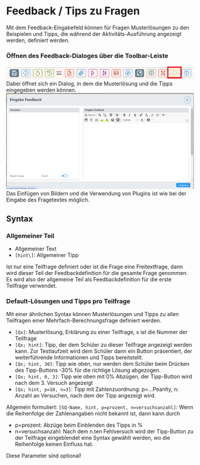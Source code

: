 # Feedback / Tips zu Fragen

Mit dem Feedback-Eingabefeld können für Fragen Musterlösungen zu den Beispielen 
und Tipps, die während der Aktivitäts-Ausführung angezeigt werden, definiert werden.

### Öffnen des Feedback-Dialoges über die Toolbar-Leiste
![img.png](img.png)<br>
Dabei öffnet sich ein Dialog, in dem die Musterlösung und die Tipps eingegeben werden können.
![img_1.png](img_1.png)<br>
Das Einfügen von Bildern und die Verwendung von Plugins ist wie bei der Eingabe des Fragetextes möglich.

## Syntax

### Allgemeiner Teil
* Allgemeiner Text
* `[hint\]`: Allgemeiner Tipp

Ist nur eine Teilfrage definiert oder ist die Frage eine Freitextfrage, dann wird dieser Teil
der Feedbackdefinition für die gesamte Frage genommen. Es wird also der allgemeine
Teil als Feedbackdefinition für die erste Teilfrage verwendet.

### Default-Lösungen und Tipps pro Teilfrage

Mit einer ähnlichen Syntax können Musterlösungen und Tipps zu allen Teilfragen
einer Mehrfach-Berechnungsfrage definiert werden.

* `[Qx]`: Musterlösung, Erklärung zu einer Teilfrage, x ist die Nummer der Teilfrage
* `[Qx; hint]`: Tipp, der dem Schüler zu dieser Teilfrage angezeigt werden kann. Zur Testlaufzeit wird dem Schüler dann ein Button präsentiert, der weiterführende Informationen und Tipps bereitstellt.
* `[Qx; hint, 30]`: Tipp wie oben, nur werden dem Schüler beim Drücken des Tipp-Buttons -30% für die richtige Lösung abgezogen.
* `[Qx; hint, 0, 3]`: Tipp wie oben mit 0% Abzügen, der Tipp-Button wird nach dem 3. Versuch angezeigt
* `[Qx; hint, p=10, n=3]`: Tipp mit Zahlenzuordnung: p=...Peanlty, n: Anzahl an Versuchen, nach dem der Tipp angezeigt wird.

Allgemein formuliert:
`[SQ-Name, hint, p=prozent, n=versuchsanzahl]`:
Wenn die Reihenfolge der Zahlenangaben nicht bekannt ist, dann kann durch
* p=prozent: Abzüge beim Einblenden des Tipps in %
* n=versuchsanzahl: Nach dem n.ten Fehlversuch wird der Tipp-Button zu der Teilfrage eingeblendet
eine Syntax gewählt werden, wo die Reihenfolge keinen Einfluss hat.

Diese Parameter sind optional!